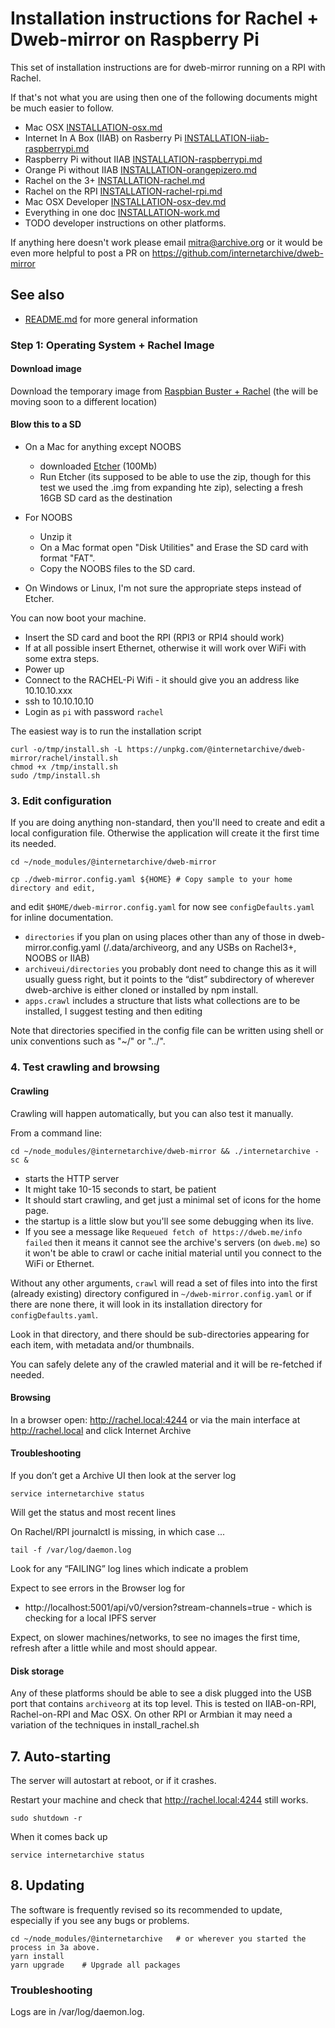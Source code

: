 # Installation instructions for Rachel + Dweb-mirror on Raspberry Pi

This set of installation instructions are for dweb-mirror running on a RPI with Rachel.

If that's not what you are using then one of the following documents might be much easier to follow. 

 * Mac OSX [INSTALLATION-osx.md](./INSTALLATION-osx.md)
 * Internet In A Box (IIAB) on Rasberry Pi [INSTALLATION-iiab-raspberrypi.md](./INSTALLATION-iiab-raspberrypi.md)
 * Raspberry Pi without IIAB [INSTALLATION-raspberrypi.md](./INSTALLATION-raspberrypi.md)
 * Orange Pi without IIAB [INSTALLATION-orangepizero.md](./INSTALLATION-orangepizero.md)
 * Rachel on the 3+ [INSTALLATION-rachel.md](./INSTALLATION-rachel.md) 
 * Rachel on the RPI [INSTALLATION-rachel-rpi.md](./INSTALLATION-rachel-rpi.md) 
 * Mac OSX Developer [INSTALLATION-osx-dev.md](./INSTALLATION-osx-dev.md)
 * Everything in one doc [INSTALLATION-work.md](./INSTALLATION-work.md)
 * TODO developer instructions on other platforms.

If anything here doesn't work please email mitra@archive.org 
or it would be even more helpful to post a PR on https://github.com/internetarchive/dweb-mirror 

## See also
* [README.md](./README.md) for more general information

### Step 1: Operating System + Rachel Image

#### Download image
Download the temporary image from 
[Raspbian Buster + Rachel](http://rachelfriends.org/downloads/public_ftp/rachelpi_64EN/rachelpi_2019/rachel-pi_kolibi_buster_unofficial.7z)
(the will be moving soon to a different location)

#### Blow this to a SD

* On a Mac for anything except NOOBS
  * downloaded [Etcher](https://www.balena.io/etcher/) (100Mb)
  * Run Etcher (its supposed to be able to use the zip, though for this test we used the .img from expanding hte zip), selecting a fresh 16GB SD card as the destination

* For NOOBS
  * Unzip it
  * On a Mac format open "Disk Utilities" and Erase the SD card with format "FAT".
  * Copy the NOOBS files to the SD card.

* On Windows or Linux, I'm not sure the appropriate steps instead of Etcher. 

You can now boot your machine.

* Insert the SD card and boot the RPI (RPI3 or RPI4 should work)
* If at all possible insert Ethernet, otherwise it will work over WiFi with some extra steps.
* Power up
* Connect to the RACHEL-Pi Wifi - it should give you an address like 10.10.10.xxx
* ssh to 10.10.10.10
* Login as `pi` with password `rachel`

The easiest way is to run the installation script
```
curl -o/tmp/install.sh -L https://unpkg.com/@internetarchive/dweb-mirror/rachel/install.sh
chmod +x /tmp/install.sh
sudo /tmp/install.sh
```

### 3. Edit configuration

If you are doing anything non-standard, then you'll need to create and edit 
a local configuration file.  Otherwise the application will create it the first time its needed.
```
cd ~/node_modules/@internetarchive/dweb-mirror

cp ./dweb-mirror.config.yaml ${HOME} # Copy sample to your home directory and edit, 
```
and edit `$HOME/dweb-mirror.config.yaml` for now see `configDefaults.yaml` for inline documentation.

  * `directories` if you plan on using places other than any of those in dweb-mirror.config.yaml 
  (/.data/archiveorg, and any USBs on Rachel3+, NOOBS or IIAB)
  * `archiveui/directories` you probably dont need to change this as it will usually guess right, 
  but it points to the “dist” subdirectory of wherever dweb-archive is either cloned or installed by npm install.
  * `apps.crawl` includes a structure that lists what collections are to be installed, 
  I suggest testing and then editing
   
Note that directories specified in the config file can be written using shell or unix conventions such as "~/" or "../".

### 4. Test crawling and browsing

#### Crawling
Crawling will happen automatically, but you can also test it manually.

From a command line:

```
cd ~/node_modules/@internetarchive/dweb-mirror && ./internetarchive -sc &
```
* starts the HTTP server
* It might take 10-15 seconds to start, be patient
* It should start crawling, and get just a minimal set of icons for the home page.
* the startup is a little slow but you'll see some debugging when its live.
* If you see a message like `Requeued fetch of https://dweb.me/info failed` then it means it cannot see 
  the archive's servers (on `dweb.me`) so it won't be able to crawl or cache initial material until you 
  connect to the WiFi or Ethernet. 

Without any other arguments, `crawl` will read a set of files into into the first (already existing) directory
configured in `~/dweb-mirror.config.yaml` 
or if there are none there, it will look in its installation directory for `configDefaults.yaml`.

Look in that directory, and there should be sub-directories appearing for each item, with metadata and/or thumbnails.

You can safely delete any of the crawled material and it will be re-fetched if needed.

#### Browsing

In a browser open: http://rachel.local:4244 
or via the main interface at http://rachel.local and click Internet Archive

#### Troubleshooting
If you don’t get a Archive UI then look at the server log 
```
service internetarchive status
```
Will get the status and most recent lines

On Rachel/RPI journalctl is missing, in which case ...
```
tail -f /var/log/daemon.log
```

Look for any “FAILING” log lines which indicate a problem

Expect to see errors in the Browser log for 
* http://localhost:5001/api/v0/version?stream-channels=true  - which is checking for a local IPFS server

Expect, on slower machines/networks, to see no images the first time, 
refresh after a little while and most should appear. 

#### Disk storage
Any of these platforms should be able to see a disk plugged into the USB port that 
contains `archiveorg` at its top level. 
This is tested on IIAB-on-RPI, Rachel-on-RPI and Mac OSX.
On other RPI or Armbian it may need a variation of the techniques in install_rachel.sh

## 7. Auto-starting

The server will autostart at reboot, or if it crashes.

Restart your machine and check that http://rachel.local:4244 still works.
```
sudo shutdown -r
```
When it comes back up
```
service internetarchive status
```

## 8. Updating

The software is frequently revised so its recommended to update, especially if you see any bugs or problems.
```
cd ~/node_modules/@internetarchive   # or wherever you started the process in 3a above.
yarn install
yarn upgrade    # Upgrade all packages
```
### Troubleshooting

Logs are in /var/log/daemon.log. 

